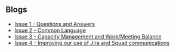 ## Blogs

- [Issue 1 - Questions and Answers](Issue1.md)
- [Issue 2 - Common Language](Issue2.md)
- [Issue 3 - Capacity Management and Work/Meeting Balance](Issue3.md)
- [Issue 4 - Improving our use of Jira and Squad communications](Issue4.md)


